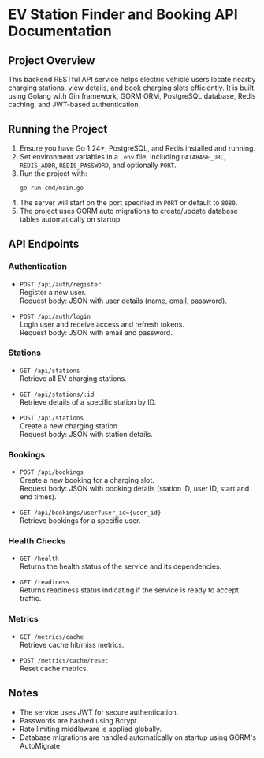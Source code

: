 # EV Station Finder and Booking API Documentation

## Project Overview
This backend RESTful API service helps electric vehicle users locate nearby charging stations, view details, and book charging slots efficiently. It is built using Golang with Gin framework, GORM ORM, PostgreSQL database, Redis caching, and JWT-based authentication.

## Running the Project
1. Ensure you have Go 1.24+, PostgreSQL, and Redis installed and running.
2. Set environment variables in a `.env` file, including `DATABASE_URL`, `REDIS_ADDR`, `REDIS_PASSWORD`, and optionally `PORT`.
3. Run the project with:
   ```
   go run cmd/main.go
   ```
4. The server will start on the port specified in `PORT` or default to `8080`.
5. The project uses GORM auto migrations to create/update database tables automatically on startup.

## API Endpoints

### Authentication
- `POST /api/auth/register`  
  Register a new user.  
  Request body: JSON with user details (name, email, password).

- `POST /api/auth/login`  
  Login user and receive access and refresh tokens.  
  Request body: JSON with email and password.

### Stations
- `GET /api/stations`  
  Retrieve all EV charging stations.

- `GET /api/stations/:id`  
  Retrieve details of a specific station by ID.

- `POST /api/stations`  
  Create a new charging station.  
  Request body: JSON with station details.

### Bookings
- `POST /api/bookings`  
  Create a new booking for a charging slot.  
  Request body: JSON with booking details (station ID, user ID, start and end times).

- `GET /api/bookings/user?user_id={user_id}`  
  Retrieve bookings for a specific user.

### Health Checks
- `GET /health`  
  Returns the health status of the service and its dependencies.

- `GET /readiness`  
  Returns readiness status indicating if the service is ready to accept traffic.

### Metrics
- `GET /metrics/cache`  
  Retrieve cache hit/miss metrics.

- `POST /metrics/cache/reset`  
  Reset cache metrics.

## Notes
- The service uses JWT for secure authentication.
- Passwords are hashed using Bcrypt.
- Rate limiting middleware is applied globally.
- Database migrations are handled automatically on startup using GORM's AutoMigrate.
